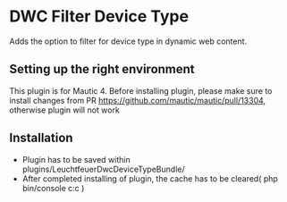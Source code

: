 # DWC Filter Device Type
Adds the option to filter for device type in dynamic web content.

## Setting up the right environment
This plugin is for Mautic 4.
Before installing plugin, please make sure to install changes from PR https://github.com/mautic/mautic/pull/13304, otherwise plugin will not work

## Installation
- Plugin has to be saved within plugins/LeuchtfeuerDwcDeviceTypeBundle/
- After completed installing of plugin, the cache has to be cleared( php bin/console c:c )

